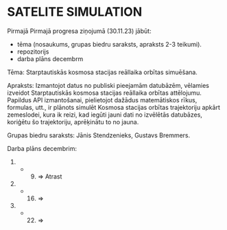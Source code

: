 # SATELITE SIMULATION



Pirmajā Pirmajā progresa ziņojumā (30.11.23) jābūt: 
 -  tēma (nosaukums, grupas biedru saraksts, apraksts 2-3 teikumi).
 -  repozitorijs
 -  darba plāns decembrm


Tēma: Starptautiskās kosmosa stacijas reāllaika orbītas simuēšana.

Apraksts: Izmantojot datus no publiski pieejamām datubāzēm, vēlamies izveidot Starptautiskās kosmosa stacijas reāllaika orbītas attēlojumu. Papildus API izmantošanai, pielietojot dažādus matemātiskos rīkus, formulas, utt., ir plānots simulēt Kosmosa stacijas orbītas trajektoriju apkārt zemeslodei, kura ik reizi, kad iegūti jauni dati no izvēlētās datubāzes, koriģētu šo trajektoriju, aprēķinātu to no jauna.

Grupas biedru saraksts: Jānis Stendzenieks, Gustavs Bremmers.


Darba plāns decembrim:

1. - 9. => Atrast 
10. - 16. => 
17. - 22. => 

